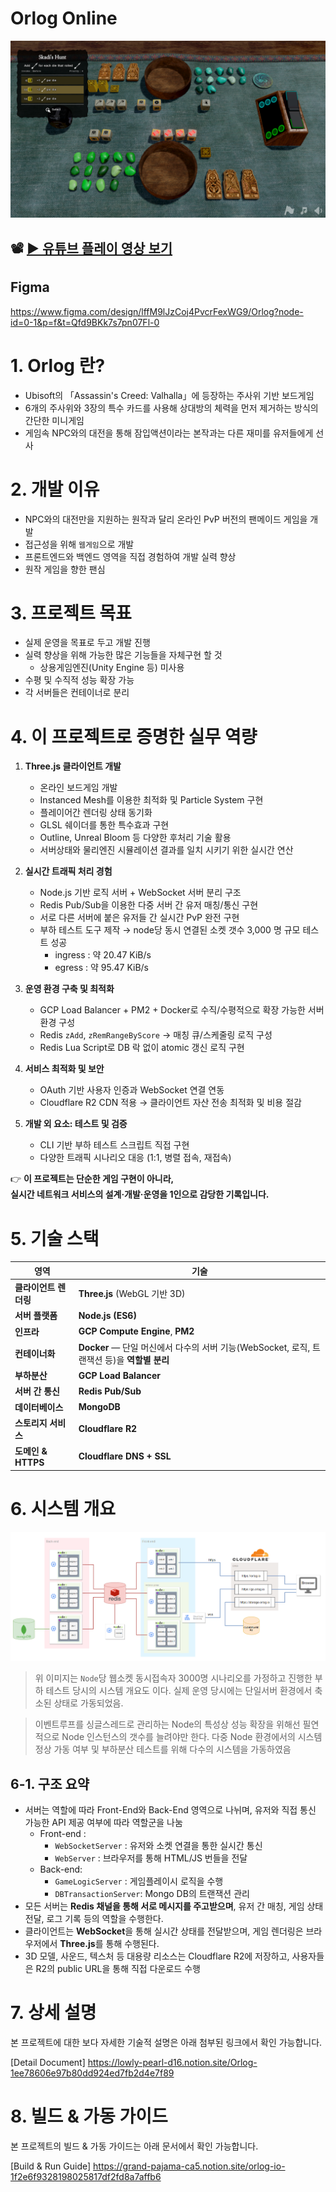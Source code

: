 # Orlog Online
![alt text](Images/thumbnail.png)



## 📽 [▶ 유튜브 플레이 영상 보기](https://www.youtube.com/watch?v=zSa8XJc0aY4)


## Figma
https://www.figma.com/design/lffM9lJzCoj4PvcrFexWG9/Orlog?node-id=0-1&p=f&t=Qfd9BKk7s7pn07Fl-0


# 1. Orlog 란?
- Ubisoft의 「Assassin's Creed: Valhalla」에 등장하는 주사위 기반 보드게임
- 6개의 주사위와 3장의 특수 카드를 사용해 상대방의 체력을 먼저 제거하는 방식의 간단한 미니게임
- 게임속 NPC와의 대전을 통해 잠입액션이라는 본작과는 다른 재미를 유저들에게 선사

# 2. 개발 이유
- NPC와의 대전만을 지원하는 원작과 달리 온라인 PvP 버전의 팬메이드 게임을 개발
- 접근성을 위해 `웹게임`으로 개발
- 프론트엔드와 백엔드 영역을 직접 경험하여 개발 실력 향상
- 원작 게임을 향한 팬심



# 3. 프로젝트 목표
- 실제 운영을 목표로 두고 개발 진행
- 실력 향상을 위해 가능한 많은 기능들을 자체구현 할 것
  - 상용게임엔진(Unity Engine 등) 미사용
- 수평 및 수직적 성능 확장 가능
- 각 서버들은 컨테이너로 분리


# 4. 이 프로젝트로 증명한 실무 역량
1. **Three.js 클라이언트 개발**
    - 온라인 보드게임 개발
    - Instanced Mesh를 이용한 최적화 및 Particle System 구현
    - 플레이어간 렌더링 상태 동기화
    - GLSL 쉐이더를 통한 특수효과 구현
    - Outline, Unreal Bloom 등 다양한 후처리 기술 활용
    - 서버상태와 물리엔진 시뮬레이션 결과를 일치 시키기 위한 실시간 연산

2. **실시간 트래픽 처리 경험**
   - Node.js 기반 로직 서버 + WebSocket 서버 분리 구조
   - Redis Pub/Sub을 이용한 다중 서버 간 유저 매칭/통신 구현
   - 서로 다른 서버에 붙은 유저들 간 실시간 PvP 완전 구현
   - 부하 테스트 도구 제작 → node당 동시 연결된 소켓 갯수 3,000 명 규모 테스트 성공
     - ingress : 약 20.47 KiB/s
     - egress : 약 95.47 KiB/s

3. **운영 환경 구축 및 최적화**
   - GCP Load Balancer + PM2 + Docker로 수직/수평적으로 확장 가능한 서버 환경 구성
   - Redis `zAdd`, `zRemRangeByScore` → 매칭 큐/스케줄링 로직 구성
   - Redis Lua Script로 DB 락 없이 atomic 갱신 로직 구현

4. **서비스 최적화 및 보안**
   - OAuth 기반 사용자 인증과 WebSocket 연결 연동
   - Cloudflare R2 CDN 적용 → 클라이언트 자산 전송 최적화 및 비용 절감

5. **개발 외 요소: 테스트 및 검증**
   - CLI 기반 부하 테스트 스크립트 직접 구현
   - 다양한 트래픽 시나리오 대응 (1:1, 병렬 접속, 재접속)

👉 **이 프로젝트는 단순한 게임 구현이 아니라,  
실시간 네트워크 서비스의 설계·개발·운영을 1인으로 감당한 기록입니다.**


# 5. 기술 스택

| **영역** | **기술** |
| --- | --- |
| **클라이언트 렌더링** | **Three.js** (WebGL 기반 3D) |****
| **서버 플랫폼** | **Node.js (ES6)** |
| **인프라** | **GCP Compute Engine**, **PM2** |
| **컨테이너화** | **Docker** — 단일 머신에서 다수의 서버 기능(WebSocket, 로직, 트랜잭션 등)을 **역할별 분리** |
| **부하분산** | **GCP Load Balancer** |
| **서버 간 통신** | **Redis Pub/Sub** |
| **데이터베이스** | **MongoDB** |
| **스토리지 서비스** | **Cloudflare R2** |
| **도메인 & HTTPS** | **Cloudflare DNS + SSL** |


# 6. 시스템 개요
![alt text](Images/architect.png)
> 위 이미지는 `Node`당 웹소켓 동시접속자 3000명 시나리오를 가정하고 진행한 부하 테스트 당시의 시스템 개요도 이다. 실제 운영 당시에는 단일서버 환경에서 축소된 상태로 가동되었음.

> 이벤트루프를 싱글스레드로 관리하는 Node의 특성상 성능 확장을 위해선 필연적으로 Node 인스턴스의 갯수를 늘려야만 한다. 다중 Node 환경에서의 시스템 정상 가동 여부 및 부하분산 테스트를 위해 다수의 시스템을 가동하였음



## 6-1. 구조 요약
- 서버는 역할에 따라 Front-End와 Back-End 영역으로 나뉘며, 유저와 직접 통신 가능한 API 제공 여부에 따라 역할군을 나눔
    - Front-end :
        - `WebSocketServer`  : 유저와 소켓 연결을 통한 실시간 통신
        - `WebServer` : 브라우저를 통해 HTML/JS 번들을 전달
    - Back-end:
        - `GameLogicServer` : 게임플레이시 로직을 수행
        - `DBTransactionServer`: Mongo DB의 트랜잭션 관리
- 모든 서버는 **Redis 채널을 통해 서로 메시지를 주고받으며**, 유저 간 매칭, 게임 상태 전달, 로그 기록 등의 역할을 수행한다.
- 클라이언트는 **WebSocket**을 통해 실시간 상태를 전달받으며, 게임 렌더링은 브라우저에서 **Three.js**를 통해 수행된다.
- 3D 모델, 사운드, 텍스처 등 대용량 리소스는 Cloudflare R2에 저장하고,
사용자들은 R2의 public URL을 통해 직접 다운로드 수행





# 7. 상세 설명
본 프로젝트에 대한 보다 자세한 기술적 설명은 아래 첨부된 링크에서 확인 가능합니다.

[Detail Document]
https://lowly-pearl-d16.notion.site/Orlog-1ee78606e97b80dd924ed7fb2d4e7f89


# 8. 빌드 & 가동 가이드
본 프로젝트의 빌드 & 가동 가이드는 아래 문서에서 확인 가능합니다.

[Build & Run Guide]
https://grand-pajama-ca5.notion.site/orlog-io-1f2e6f9328198025817df2fd8a7affb6
